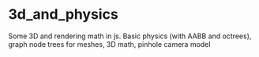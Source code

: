 # 3d_and_physics
 Some 3D and rendering math in js. Basic physics (with AABB and octrees), graph node trees for meshes, 3D math, pinhole camera model
